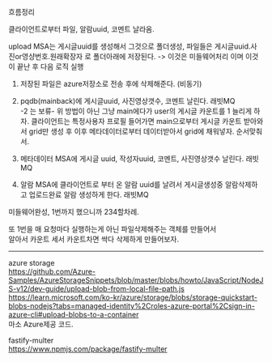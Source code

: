 흐름정리

클라이언트로부터 파일, 알람uuid, 코멘트 날라옴.

upload MSA는 게시글uuid를 생성해서 그것으로 폴더생성, 파일들은 게시글uuid.사진or영샹번호.원래확장자 로 폴더아래에 저장된다. -> 이것은 미들웨어처리 이며 이것이 끝난 후 다음 로직 실행

1. 저장된 파일은 azure저장소로 전송 후에
   삭제해준다. (비동기)

2. pqdb(mainback)에 게시글uuid, 사진영상갯수, 코멘트 날린다. 래빗MQ  
   -2 는 보류-
   위 방법이 아닌 그냥 main에다가 user의 게시글 카운트를 1 늘리게 하자.
   클라이언트는 특정사용자 프로필 들어가면 main으로부터 게시글 카운트 받아와서 grid만 생성 후
   이후 메타데이터로부터 데이터받아서 grid에 채워넣자. 순서맞춰서.

3. 메타데이터 MSA에 게시글 uuid, 작성자uuid, 코멘트, 사진영상갯수 날린다. 래빗MQ

4. 알람 MSA에 클라이언트로 부터 온 알람 uuid를 날려서 게시글생성중 알람삭제하고 업로드완료 알람 생성하게 한다. 래빗MQ

미들웨어완성, 1번까지 했으니까
234할차례.

또 1번을 매 요청마다 실행하는게 아닌 파일삭제해주는 객체를 만들어서  
알아서 카운트 세서 카운트차면 싹다 삭제하게 만들어보자.

---

azure storage  
https://github.com/Azure-Samples/AzureStorageSnippets/blob/master/blobs/howto/JavaScript/NodeJS-v12/dev-guide/upload-blob-from-local-file-path.js  
https://learn.microsoft.com/ko-kr/azure/storage/blobs/storage-quickstart-blobs-nodejs?tabs=managed-identity%2Croles-azure-portal%2Csign-in-azure-cli#upload-blobs-to-a-container  
마소 Azure제공 코드.

fastify-multer  
https://www.npmjs.com/package/fastify-multer
